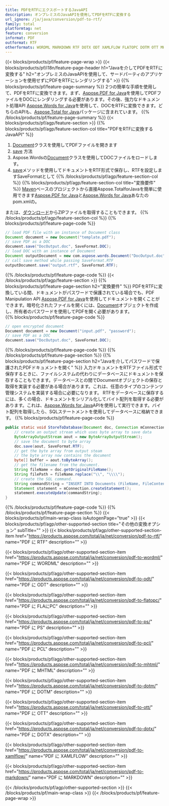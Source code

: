 ```yaml
---
title: PDFをRTFにエクスポートするJavaAPI
description: オンプレミスのJavaAPIを使用してPDFをRTFに変換する
url_ignore: /ja/java/conversion/pdf-to-rtf/
family: total
platformtag: net
feature: conversion
informat: PDF
outformat: RTF
otherformats: WORDML MARKDOWN RTF DOTX ODT XAMLFLOW FLATOPC DOTM OTT MHTML PS PCL
---
```

{{< blocks/products/pf/feature-page-wrap >}}
{{< blocks/products/pf/i18n/feature-page-header h1="Javaを介してPDFをRTFに変換する" h2="オンプレミスのJavaAPIを使用して、サードパーティのアプリケーションを使用せずにPDFをRTFにレンダリングする" >}}
{{% blocks/products/pf/feature-page-summary %}}
2つの簡単な手順を使用して、PDFをRTFに変換できます。まず、[Aspose.PDF for Java](https://products.aspose.com/pdf/java/)を使用してPDFファイルをDOCにレンダリングする必要があります。その後、強力なドキュメント処理API [Aspose.Words for Java](https://products.aspose.com/words/java/)を使用して、DOCをRTFに変換できます。どちらのAPIも、[Aspose.Total for Java](https://products.aspose.com/total/java/)パッケージに含まれています。
{{% /blocks/products/pf/feature-page-summary  %}}
{{< blocks/products/pf/agp/feature-section >}}
{{% blocks/products/pf/agp/feature-section-col title="PDFをRTFに変換するJavaAPI" %}}
1. [Document](https://reference.aspose.com/pdf/java/com.aspose.pdf/Document)クラスを使用してPDFファイルを開きます
2. [save](https://reference.aspose.com/pdf/java/com.aspose.pdf/Document#save-java.lang.String-com.aspose.pdf.SaveOptions-を使用してPDFをDOCに変換します) 方法
3. Aspose.Wordsの[Document](https://reference.aspose.com/words/java/com.aspose.words/Document)クラスを使用してDOCファイルをロードします。
4. [save](https://reference.aspose.com/words/java/com.aspose.words/Document#save(java.lang.String,int))メソッドを使用してドキュメントをRTF形式で保存し、RTFを設定しますSaveFormatとして
{{% /blocks/products/pf/agp/feature-section-col %}}
{{% blocks/products/pf/agp/feature-section-col title="変換要件" %}}
[Maven](https://repository.aspose.com/webapp/#/artifacts/browse/tree/General/repo/com/aspose/aspose-total)ベースのプロジェクトから直接Aspose.TotalforJavaを簡単に使用できます[Aspose.PDF for Java](https://docs.aspose.com/pdf/java/installation/)と[Aspose.Words for Java](https://docs.aspose.com/words/java/installation/)あなたのpom.xmlの。

または、[ダウンロード](https://downloads.aspose.com/total/java)からZIPファイルを取得することもできます。
{{% /blocks/products/pf/agp/feature-section-col %}}
{{% blocks/products/pf/feature-page-code %}}

```java
// load PDF file with an instance of Document class
Document document = new Document("template.pdf");
// save PDF as a DOC 
document.save("DocOutput.doc", SaveFormat.DOC); 
// load DOC with an instance of Document
Document outputDocument = new com.aspose.words.Document("DocOutput.doc");
// call save method while passing SaveFormat.RTF
outputDocument.save("output.rtf", SaveFormat.RTF);   
```

{{% /blocks/products/pf/feature-page-code %}}
{{< /blocks/products/pf/agp/feature-section >}}
{{% blocks/products/pf/feature-page-section  h2="変換要件" %}}
PDFをRTFに変換している間、ドキュメントがパスワードで保護されている場合でも、PDF Manipulation API [Aspose.PDF for Java](https://docs.aspose.com/pdf/java/installation/)を使用してドキュメントを開くことができます。暗号化されたファイルを開くには、[Document](https://reference.aspose.com/pdf/java/com.aspose.pdf/Document)オブジェクトを作成し、所有者のパスワードを使用してPDFを開く必要があります。  
{{% blocks/products/pf/feature-page-code %}}

```cs
// open encrypted document
Document document = new Document("input.pdf", "password");
// save PDF as a DOC 
document.save("DocOutput.doc", SaveFormat.DOC);
```

{{% /blocks/products/pf/feature-page-code  %}}
{{% /blocks/products/pf/feature-page-section %}}
{{% blocks/products/pf/feature-page-section  h2="Javaを介してパスワードで保護されたPDFドキュメントを開く" %}}
入力ドキュメントをRTFファイル形式で保存するときに、ファイルシステムの代わりにデータベースにドキュメントを保存することもできます。データベースとの間でDocumentオブジェクトの保存と取得を実装する必要がある場合があります。これは、任意のタイプのコンテンツ管理システムを実装する場合に必要になります。 RTFをデータベースに保存するには、多くの場合、ドキュメントをシリアル化してバイト配列を取得する必要があります。これは、[Aspose.Words for Java](https://products.aspose.com/words/Java/)APIを使用して実行できます。バイト配列を取得したら、SQLステートメントを使用してデータベースに格納できます。 
{{% blocks/products/pf/feature-page-code %}}

```java
public static void StoreToDatabase(Document doc, Connection mConnection) throws Exception {
    // create an output stream which uses byte array to save data
    ByteArrayOutputStream aout = new ByteArrayOutputStream();
    // save the document to byte array
    doc.save(aout, SaveFormat.RTF);
    // get the byte array from output steam
    // the byte array now contains the document
    byte[] buffer = aout.toByteArray();
    // get the filename from the document.
    String fileName = doc.getOriginalFileName();
    String filePath = fileName.replace("\\", "\\\\");
    // create the SQL command.
    String commandString = "INSERT INTO Documents (FileName, FileContent) VALUES('" + filePath + "', '" + buffer + "')";
    Statement statement = mConnection.createStatement();
    statement.executeUpdate(commandString);
}  
```

{{% /blocks/products/pf/feature-page-code  %}}
{{% /blocks/products/pf/feature-page-section %}}
{{< blocks/products/pf/main-wrap-class isAutogenPage="true" >}}
{{< blocks/products/pf/agp/other-supported-section title="その他の変換オプション" subTitle="" >}}
{{< blocks/products/pf/agp/other-supported-section-item href="https://products.aspose.com/total/ja/net/conversion/pdf-to-rtf/" name="PDF に RTF" description="" >}}

{{< blocks/products/pf/agp/other-supported-section-item href="https://products.aspose.com/total/ja/net/conversion/pdf-to-wordml/" name="PDF に WORDML" description="" >}}

{{< blocks/products/pf/agp/other-supported-section-item href="https://products.aspose.com/total/ja/net/conversion/pdf-to-odt/" name="PDF に ODT" description="" >}}

{{< blocks/products/pf/agp/other-supported-section-item href="https://products.aspose.com/total/ja/net/conversion/pdf-to-flatopc/" name="PDF に FLAにPC" description="" >}}

{{< blocks/products/pf/agp/other-supported-section-item href="https://products.aspose.com/total/ja/net/conversion/pdf-to-ps/" name="PDF に PS" description="" >}}

{{< blocks/products/pf/agp/other-supported-section-item href="https://products.aspose.com/total/ja/net/conversion/pdf-to-pcl/" name="PDF に PCL" description="" >}}

{{< blocks/products/pf/agp/other-supported-section-item href="https://products.aspose.com/total/ja/net/conversion/pdf-to-mhtml/" name="PDF に MHTML" description="" >}}

{{< blocks/products/pf/agp/other-supported-section-item href="https://products.aspose.com/total/ja/net/conversion/pdf-to-dotm/" name="PDF に DOTM" description="" >}}

{{< blocks/products/pf/agp/other-supported-section-item href="https://products.aspose.com/total/ja/net/conversion/pdf-to-ott/" name="PDF に OTT" description="" >}}

{{< blocks/products/pf/agp/other-supported-section-item href="https://products.aspose.com/total/ja/net/conversion/pdf-to-dotx/" name="PDF に DOTX" description="" >}}

{{< blocks/products/pf/agp/other-supported-section-item href="https://products.aspose.com/total/ja/net/conversion/pdf-to-xamlflow/" name="PDF に XAMLFLOW" description="" >}}

{{< blocks/products/pf/agp/other-supported-section-item href="https://products.aspose.com/total/ja/net/conversion/pdf-to-markdown/" name="PDF に MARKDOWN" description="" >}}


{{< /blocks/products/pf/agp/other-supported-section >}}
{{< /blocks/products/pf/main-wrap-class >}}
{{< /blocks/products/pf/feature-page-wrap >}}